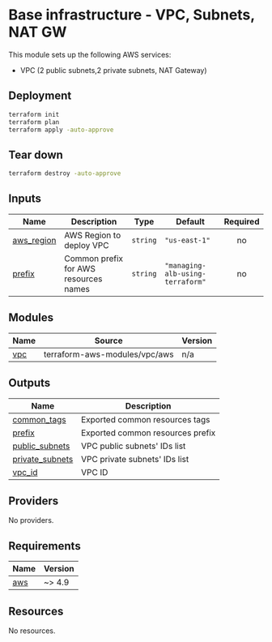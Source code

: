 <!-- BEGIN_TF_DOCS -->

# Base infrastructure - VPC, Subnets, NAT GW

This module sets up the following AWS services:

* VPC (2 public subnets,2 private subnets, NAT Gateway)

## Deployment

```sh
terraform init
terraform plan
terraform apply -auto-approve
```

## Tear down

```sh
terraform destroy -auto-approve
```
## Inputs

| Name | Description | Type | Default | Required |
|------|-------------|------|---------|:--------:|
| <a name="input_aws_region"></a> [aws\_region](#input\_aws\_region) | AWS Region to deploy VPC | `string` | `"us-east-1"` | no |
| <a name="input_prefix"></a> [prefix](#input\_prefix) | Common prefix for AWS resources names | `string` | `"managing-alb-using-terraform"` | no |
## Modules

| Name | Source | Version |
|------|--------|---------|
| <a name="module_vpc"></a> [vpc](#module\_vpc) | terraform-aws-modules/vpc/aws | n/a |
## Outputs

| Name | Description |
|------|-------------|
| <a name="output_common_tags"></a> [common\_tags](#output\_common\_tags) | Exported common resources tags |
| <a name="output_prefix"></a> [prefix](#output\_prefix) | Exported common resources prefix |
| <a name="output_public_subnets"></a> [public\_subnets](#output\_public\_subnets) | VPC public subnets' IDs list |
| <a name="output_private_subnets"></a> [private\_subnets](#output\_private\_subnets) | VPC private subnets' IDs list
| <a name="output_vpc_id"></a> [vpc\_id](#output\_vpc\_id) | VPC ID |
## Providers

No providers.
## Requirements

| Name | Version |
|------|---------|
| <a name="requirement_aws"></a> [aws](#requirement\_aws) | ~> 4.9 |
## Resources

No resources.

<!-- END_TF_DOCS -->